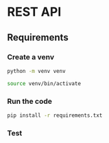 # REST API

## Requirements

### Create a venv
```bash
python -m venv venv

source venv/bin/activate
```

### Run the code
```bash
pip install -r requirements.txt
```


### Test